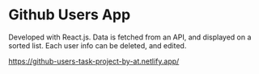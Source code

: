 # Github Users App

Developed with React.js. Data is fetched from an API, and displayed on a sorted list. Each user info can be deleted, and edited.

https://github-users-task-project-by-at.netlify.app/

